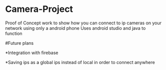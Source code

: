 # Camera-Project

Proof of Concept work to show how you can connect to ip cameras on your network using only a android phone
Uses android studio and java to function

#Future plans

*Integration with firebase

*Saving ips as a global ips instead of local in order to connect anywhere
